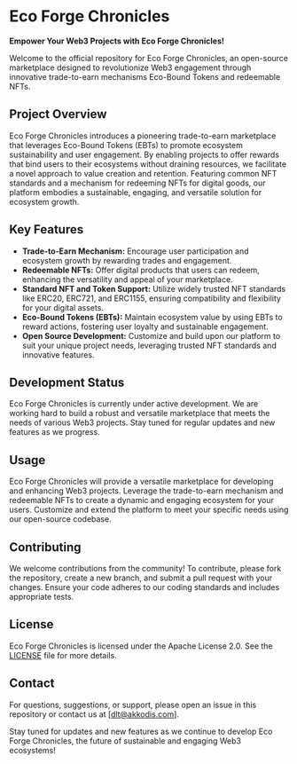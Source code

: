 # Eco Forge Chronicles

**Empower Your Web3 Projects with Eco Forge Chronicles!**

Welcome to the official repository for Eco Forge Chronicles, an open-source marketplace designed to revolutionize Web3 engagement through innovative trade-to-earn mechanisms Eco-Bound Tokens and redeemable NFTs.

## Project Overview

Eco Forge Chronicles introduces a pioneering trade-to-earn marketplace that leverages Eco-Bound Tokens (EBTs) to promote ecosystem sustainability and user engagement. By enabling projects to offer rewards that bind users to their ecosystems without draining resources, we facilitate a novel approach to value creation and retention. Featuring common NFT standards and a mechanism for redeeming NFTs for digital goods, our platform embodies a sustainable, engaging, and versatile solution for ecosystem growth.

## Key Features

- **Trade-to-Earn Mechanism:** Encourage user participation and ecosystem growth by rewarding trades and engagement.
- **Redeemable NFTs:** Offer digital products that users can redeem, enhancing the versatility and appeal of your marketplace.
- **Standard NFT and Token Support:** Utilize widely trusted NFT standards like ERC20, ERC721, and ERC1155, ensuring compatibility and flexibility for your digital assets.
- **Eco-Bound Tokens (EBTs):** Maintain ecosystem value by using EBTs to reward actions, fostering user loyalty and sustainable engagement.
- **Open Source Development:** Customize and build upon our platform to suit your unique project needs, leveraging trusted NFT standards and innovative features.

## Development Status

Eco Forge Chronicles is currently under active development. We are working hard to build a robust and versatile marketplace that meets the needs of various Web3 projects. Stay tuned for regular updates and new features as we progress.

## Usage

Eco Forge Chronicles will provide a versatile marketplace for developing and enhancing Web3 projects. Leverage the trade-to-earn mechanism and redeemable NFTs to create a dynamic and engaging ecosystem for your users. Customize and extend the platform to meet your specific needs using our open-source codebase.

## Contributing

We welcome contributions from the community! To contribute, please fork the repository, create a new branch, and submit a pull request with your changes. Ensure your code adheres to our coding standards and includes appropriate tests.

## License

Eco Forge Chronicles is licensed under the Apache License 2.0. See the [LICENSE](https://www.apache.org/licenses/LICENSE-2.0) file for more details.

## Contact

For questions, suggestions, or support, please open an issue in this repository or contact us at [dlt@akkodis.com].

Stay tuned for updates and new features as we continue to develop Eco Forge Chronicles, the future of sustainable and engaging Web3 ecosystems!
